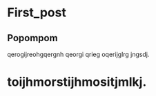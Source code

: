 # First_post

## Popompom
qerogijreohgqergnh qeorgi qrieg oqerijglrg jngsdj.

# toijhmorstijhmositjmlkj.

